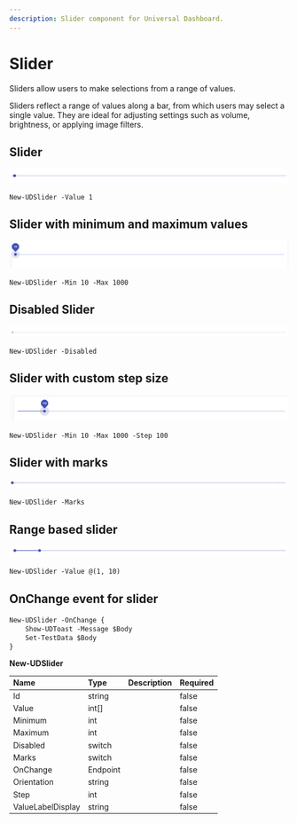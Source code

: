 ```yaml
---
description: Slider component for Universal Dashboard.
---
```


# Slider

Sliders allow users to make selections from a range of values.

Sliders reflect a range of values along a bar, from which users may select a single value. They are ideal for adjusting settings such as volume, brightness, or applying image filters.

## Slider 

![](../../../.gitbook/assets/image%20%2837%29.png)

```text
New-UDSlider -Value 1
```

## Slider with minimum and maximum values

![](../../../.gitbook/assets/image%20%2844%29.png)

```text
New-UDSlider -Min 10 -Max 1000
```

## Disabled Slider

![](../../../.gitbook/assets/image%20%2858%29.png)

```text
New-UDSlider -Disabled
```

## Slider with custom step size

![](../../../.gitbook/assets/image%20%2848%29.png)

```text
New-UDSlider -Min 10 -Max 1000 -Step 100
```

## Slider with marks

![](../../../.gitbook/assets/image%20%2839%29.png)

```text
New-UDSlider -Marks
```

## Range based slider

![](../../../.gitbook/assets/image%20%2863%29.png)

```text
New-UDSlider -Value @(1, 10)
```

## OnChange event for slider

```text
New-UDSlider -OnChange {
    Show-UDToast -Message $Body 
    Set-TestData $Body
}
```



**New-UDSlider**

| Name | Type | Description | Required |
| :--- | :--- | :--- | :--- |
| Id | string |  | false |
| Value | int\[\] |  | false |
| Minimum | int |  | false |
| Maximum | int |  | false |
| Disabled | switch |  | false |
| Marks | switch |  | false |
| OnChange | Endpoint |  | false |
| Orientation | string |  | false |
| Step | int |  | false |
| ValueLabelDisplay | string |  | false |

